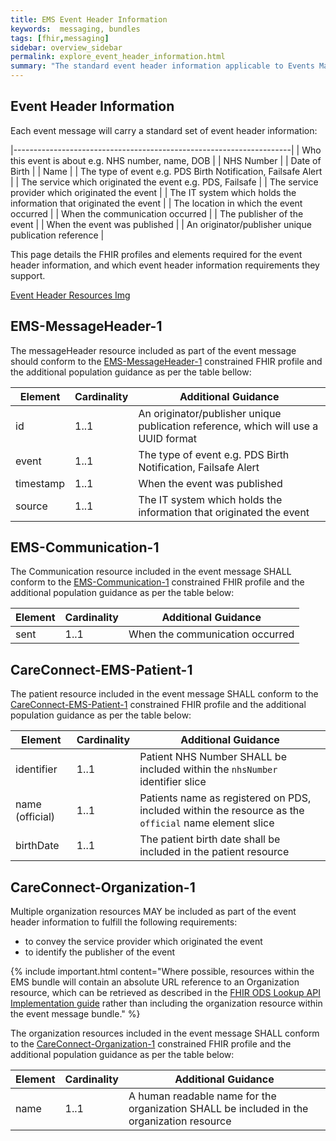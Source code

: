 ```yaml
---
title: EMS Event Header Information
keywords:  messaging, bundles
tags: [fhir,messaging]
sidebar: overview_sidebar
permalink: explore_event_header_information.html
summary: "The standard event header information applicable to Events Management Service EMS event messages"
---
```


## Event Header Information ##

Each event message will carry a standard set of event header information:

|---------------------------------------------------------------------|
| Who this event is about e.g. NHS number, name, DOB                  |
| NHS Number                                                          |
| Date of Birth                                                       |
| Name                                                                |
| The type of event e.g. PDS Birth Notification, Failsafe Alert       |
| The service which originated the event e.g. PDS, Failsafe           |
| The service provider which originated the event                     |
| The IT system which holds the information that originated the event |
| The location in which the event occurred                            |
| When the communication occurred                                     |
| The publisher of the event                                          |
| When the event was published                                        |
| An originator/publisher unique publication reference                |

This page details the FHIR profiles and elements required for the event header information, and which event header information requirements they support.

[Event Header Resources Img](images/msg_architecture/event_header_information_bundle.png)

## EMS-MessageHeader-1

The messageHeader resource included as part of the event message should conform to the [EMS-MessageHeader-1](https://fhir.nhs.uk/STU3/StructureDefinition/EMS-MessageHeader-1) constrained FHIR profile and the additional population guidance as per the table bellow:

| Element | Cardinality | Additional Guidance |
| --- | --- | --- |
| id | 1..1 | An originator/publisher unique publication reference, which will use a UUID format |
| event | 1..1 | The type of event e.g. PDS Birth Notification, Failsafe Alert |
| timestamp | 1..1 | When the event was published |
| source | 1..1 | The IT system which holds the information that originated the event |


## EMS-Communication-1

The Communication resource included in the event message SHALL conform to the [EMS-Communication-1](https://fhir.nhs.uk/STU3/StructureDefinition/EMS-Communication-1) constrained FHIR profile and the additional population guidance as per the table below:

| Element | Cardinality | Additional Guidance |
| --- | --- | --- |
| sent | 1..1 | When the communication occurred |


## CareConnect-EMS-Patient-1

The patient resource included in the event message SHALL conform to the [CareConnect-EMS-Patient-1](https://fhir.nhs.uk/STU3/StructureDefinition/CareConnect-EMS-Patient-1) constrained FHIR profile and the additional population guidance as per the table below:

| Element | Cardinality | Additional Guidance |
| --- | --- | --- |
| identifier | 1..1 | Patient NHS Number SHALL be included within the `nhsNumber` identifier slice |
| name (official) | 1..1 | Patients name as registered on PDS, included within the resource as the `official` name element slice |
| birthDate | 1..1 | The patient birth date shall be included in the patient resource |


## CareConnect-Organization-1

Multiple organization resources MAY be included as part of the event header information to fulfill the following requirements:

- to convey the service provider which originated the event
- to identify the publisher of the event

{% include important.html content="Where possible, resources within the EMS bundle will contain an absolute URL reference to an Organization resource, which can be retrieved as described in the [FHIR ODS Lookup API Implementation guide](https://developer.nhs.uk/apis/ods/restfulapis_identification_organization.html) rather than including the organization resource within the event message bundle." %}


The organization resources included in the event message SHALL conform to the [CareConnect-Organization-1](https://fhir.nhs.uk/STU3/StructureDefinition/CareConnect-Organization-1) constrained FHIR profile and the additional population guidance as per the table below:

| Element | Cardinality | Additional Guidance |
| --- | --- | --- |
| name | 1..1 | A human readable name for the organization SHALL be included in the organization resource |

